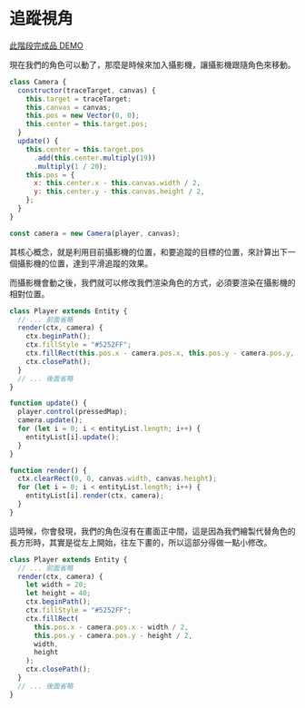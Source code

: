 
# 追蹤視角

[此階段完成品 DEMO](https://coding-impact.github.io/game_tutorial/04.%20視角追蹤/)

現在我們的角色可以動了，那麼是時候來加入攝影機，讓攝影機跟隨角色來移動。

```js
class Camera {
  constructor(traceTarget, canvas) {
    this.target = traceTarget;
    this.canvas = canvas;
    this.pos = new Vector(0, 0);
    this.center = this.target.pos;
  }
  update() {
    this.center = this.target.pos
      .add(this.center.multiply(19))
      .multiply(1 / 20);
    this.pos = {
      x: this.center.x - this.canvas.width / 2,
      y: this.center.y - this.canvas.height / 2,
    };
  }
}

const camera = new Camera(player, canvas);
```

其核心概念，就是利用目前攝影機的位置，和要追蹤的目標的位置，來計算出下一個攝影機的位置，達到平滑追蹤的效果。

而攝影機會動之後，我們就可以修改我們渲染角色的方式，必須要渲染在攝影機的相對位置。

```js
class Player extends Entity {
  // ... 前面省略
  render(ctx, camera) {
    ctx.beginPath();
    ctx.fillStyle = "#5252FF";
    ctx.fillRect(this.pos.x - camera.pos.x, this.pos.y - camera.pos.y, 20, 40);
    ctx.closePath();
  }
  // ... 後面省略
}

function update() {
  player.control(pressedMap);
  camera.update();
  for (let i = 0; i < entityList.length; i++) {
    entityList[i].update();
  }
}

function render() {
  ctx.clearRect(0, 0, canvas.width, canvas.height);
  for (let i = 0; i < entityList.length; i++) {
    entityList[i].render(ctx, camera);
  }
}
```

這時候，你會發現，我們的角色沒有在畫面正中間，這是因為我們繪製代替角色的長方形時，其實是從左上開始，往左下畫的，所以這部分得做一點小修改。

```js
class Player extends Entity {
  // ... 前面省略
  render(ctx, camera) {
    let width = 20;
    let height = 40;
    ctx.beginPath();
    ctx.fillStyle = "#5252FF";
    ctx.fillRect(
      this.pos.x - camera.pos.x - width / 2,
      this.pos.y - camera.pos.y - height / 2,
      width,
      height
    );
    ctx.closePath();
  }
  // ... 後面省略
}
```
